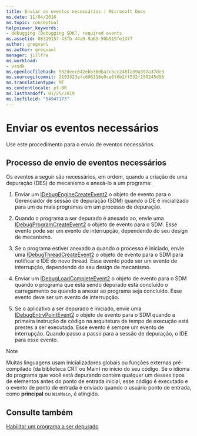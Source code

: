 ```yaml
---
title: Enviar os eventos necessários | Microsoft Docs
ms.date: 11/04/2016
ms.topic: conceptual
helpviewer_keywords:
- debugging [Debugging SDK], required events
ms.assetid: 08319157-43fb-44a9-9a63-50b919fe1377
author: gregvanl
ms.author: gregvanl
manager: jillfra
ms.workload:
- vssdk
ms.openlocfilehash: 932deec042ebb36dba7cbcc248fa39a397a37de3
ms.sourcegitcommit: 2193323efc608118e0ce6f6b2ff532f158245d56
ms.translationtype: MT
ms.contentlocale: pt-BR
ms.lasthandoff: 01/25/2019
ms.locfileid: "54947173"
---
```

# <a name="send-the-required-events"></a>Enviar os eventos necessários
Use este procedimento para o envio de eventos necessários.  
  
## <a name="process-for-sending-required-events"></a>Processo de envio de eventos necessários  
 Os eventos a seguir são necessários, em ordem, quando a criação de uma depuração (DES) do mecanismo e anexá-lo a um programa:  
  
1.  Enviar um [IDebugEngineCreateEvent2](../../extensibility/debugger/reference/idebugenginecreateevent2.md) o objeto de evento para o Gerenciador de sessão de depuração (SDM) quando o DE é inicializado para um ou mais programas em um processo de depuração.  
  
2.  Quando o programa a ser depurado é anexado ao, envie uma [IDebugProgramCreateEvent2](../../extensibility/debugger/reference/idebugprogramcreateevent2.md) o objeto de evento para o SDM. Esse evento pode ser um evento de interrupção, dependendo do seu design de mecanismo.  
  
3.  Se o programa estiver anexado a quando o processo é iniciado, envie uma [IDebugThreadCreateEvent2](../../extensibility/debugger/reference/idebugthreadcreateevent2.md) o objeto de evento para o SDM para notificar o IDE do novo thread. Esse evento pode ser um evento de interrupção, dependendo do seu design de mecanismo.  
  
4.  Enviar um [IDebugLoadCompleteEvent2](../../extensibility/debugger/reference/idebugloadcompleteevent2.md) o objeto de evento para o SDM quando o programa que está sendo depurado está concluído o carregamento ou quando a anexar ao programa seja concluído. Esse evento deve ser um evento de interrupção.  
  
5.  Se o aplicativo a ser depurado é iniciado, envie uma [IDebugEntryPointEvent2](../../extensibility/debugger/reference/idebugentrypointevent2.md) o objeto de evento para o SDM quando a primeira instrução de código na arquitetura de tempo de execução está prestes a ser executada. Esse evento é sempre um evento de interrupção. Quando passo a passo para a sessão de depuração, o IDE para esse evento.  
  
> [!NOTE]
>  Muitas linguagens usam inicializadores globais ou funções externas pré-compilado (da biblioteca CRT ou Main) no início do seu código. Se o idioma do programa que você está depurando contém qualquer um desses tipos de elementos antes do ponto de entrada inicial, esse código é executado e o evento de ponto de entrada é enviado quando o usuário ponto de entrada, como **principal** ou `WinMain`, é atingido.  
  
## <a name="see-also"></a>Consulte também  
 [Habilitar um programa a ser depurado](../../extensibility/debugger/enabling-a-program-to-be-debugged.md)